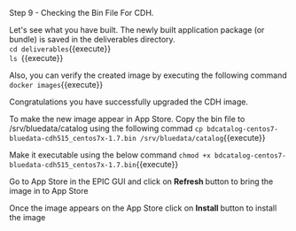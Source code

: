Step 9 - Checking the Bin File For CDH.

Let's see what you have built.
The newly built application package (or bundle) is saved in the deliverables directory. 
<br>`cd deliverables`{{execute}}
<br>`ls `{{execute}}

Also, you can verify the created image by executing the following command<br>
`docker images`{{execute}}

Congratulations you have successfully upgraded the CDH image.

To make the new image appear in App Store.
Copy the bin file to /srv/bluedata/catalog using the following commad
`cp bdcatalog-centos7-bluedata-cdh515_centos7x-1.7.bin /srv/bluedata/catalog`{{execute}}

Make it executable using the below command
`chmod +x bdcatalog-centos7-bluedata-cdh515_centos7x-1.7.bin`{{execute}}

Go to App Store in the EPIC GUI and click on <b>Refresh </b>button to bring the image in to App Store

Once the image appears on the App Store click on <b>Install </b> button to install the image
